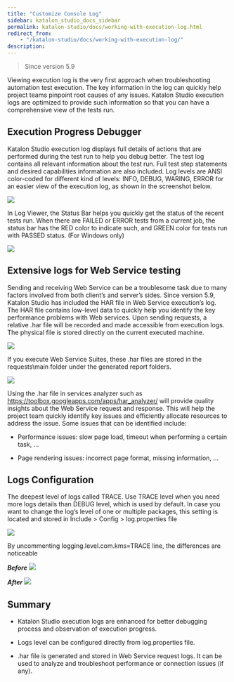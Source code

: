 ```yaml
---
title: "Customize Console Log"
sidebar: katalon_studio_docs_sidebar
permalink: katalon-studio/docs/working-with-execution-log.html
redirect_from:
    - "/katalon-studio/docs/working-with-execution-log/"
description:
---
```

> Since version 5.9

Viewing execution log is the very first approach when troubleshooting automation test execution. The key information in the log can quickly help project teams pinpoint root causes of any issues. Katalon Studio execution logs are optimized to provide such information so that you can have a comprehensive view of the tests run.

## Execution Progress Debugger


Katalon Studio execution log displays full details of actions that are performed during the test run to help you debug better. The test log contains all relevant information about the test run. Full test step statements and desired capabilities information are also included. Log levels are ANSI color-coded for different kind of levels: INFO, DEBUG, WARING, ERROR for an easier view of the execution log, as shown in the screenshot below.

![](https://github.com/katalon-studio/docs-images/raw/master/katalon-studio/docs/working-with-execution-log/new-log.png)


In Log Viewer, the Status Bar helps you quickly get the status of the recent tests run. When there are FAILED or ERROR tests from a current job, the status bar has the RED color to indicate such, and GREEN color for tests run with PASSED status. (For Windows only)

![](https://github.com/katalon-studio/docs-images/raw/master/katalon-studio/docs/working-with-execution-log/new-status-bar.png)


## Extensive logs for Web Service testing


Sending and receiving Web Service can be a troublesome task due to many factors involved from both client’s and server’s sides.  Since version 5.9, Katalon Studio has included the HAR file in Web Service execution’s log. The HAR file contains low-level data to quickly help you identify the key performance problems with Web services.
Upon sending requests, a relative .har file will be recorded and made accessible from execution logs. The physical file is stored directly on the current executed machine.

![](https://github.com/katalon-studio/docs-images/raw/master/katalon-studio/docs/working-with-execution-log/har-log.png)


If you execute Web Service Suites, these .har files are stored in the requests\main folder under the generated report folders.

![](https://github.com/katalon-studio/docs-images/raw/master/katalon-studio/docs/working-with-execution-log/har-location.png)


Using the .har file in services analyzer such as https://toolbox.googleapps.com/apps/har_analyzer/  will provide quality insights about the Web Service request and response. This will help the project team quickly identify key issues and efficiently allocate resources to address the issue. Some issues that can be identified include:

- Performance issues: slow page load, timeout when performing a certain task, ...

- Page rendering issues: incorrect page format, missing information, ...


## Logs Configuration

The deepest level of logs called TRACE. Use TRACE level when you need more logs details than DEBUG level, which is used by default.
In case you want to change the log’s level of one or multiple packages, this setting is located and stored in Include > Config > log.properties file

![](https://github.com/katalon-studio/docs-images/raw/master/katalon-studio/docs/working-with-execution-log/log-properties.png)


By uncommenting logging.level.com.kms=TRACE line, the differences are noticeable

**_Before_**
![](https://github.com/katalon-studio/docs-images/raw/master/katalon-studio/docs/working-with-execution-log/before-trace.png)


**_After_**
![](https://github.com/katalon-studio/docs-images/raw/master/katalon-studio/docs/working-with-execution-log/after-trace.png)


## Summary
- Katalon Studio execution logs are enhanced for better debugging process and observation of execution progress.

- Logs level can be configured directly from log.properties file.

- .har file is generated and stored in Web Service request logs. It can be used to analyze and troubleshoot performance or connection issues (if any).


